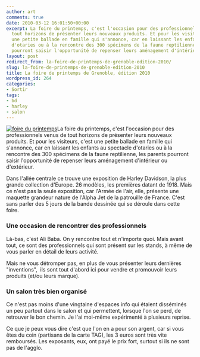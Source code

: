 ```yaml
---
author: art
comments: true
date: 2010-03-12 16:01:50+00:00
excerpt: La foire du printemps, c'est l'occasion pour des professionnels venus de
  tout horizons de présenter leurs nouveaux produits. Et pour les visiteurs, c'est
  une petite ballade en famille qui s'annonce, car en laissant les enfants au spectacle
  d'otaries ou à la rencontre des 300 spécimens de la faune reptilienne, les parents
  pourront saisir l'opportunité de repenser leurs aménagement d'intérieur ou d'extérieur.
layout: post
redirect_from: la-foire-de-printemps-de-grenoble-edition-2010/
slug: la-foire-de-printemps-de-grenoble-edition-2010
title: La foire de printemps de Grenoble, édition 2010
wordpress_id: 264
categories:
- Sortir
tags:
- bd
- harley
- salon
---
```


<a href="http://www.flickr.com/photos/arthurlacoste/4415859218/sizes/o/"><img alt="foire du printemps" data-src="https://static.irz.fr/2010/03/foire-du-printemps-300x225.jpg" src="https://static.irz.fr/thumb.php?size=<100&crop=0&src=https://static.irz.fr/2010/03/foire-du-printemps-300x225.jpg" /></a>La foire du printemps, c'est l'occasion pour des professionnels venus de tout horizons de présenter leurs nouveaux produits. Et pour les visiteurs, c'est une petite ballade en famille qui s'annonce, car en laissant les enfants au spectacle d'otaries ou à la rencontre des 300 spécimens de la faune reptilienne, les parents pourront saisir l'opportunité de repenser leurs aménagement d'intérieur ou d'extérieur.

Dans l'allée centrale ce trouve une exposition de Harley Davidson, la plus grande collection d'Europe. 26 modèles, les premières datant de 1918. Mais ce n'est pas la seule exposition, car l'Armée de l'air, elle, présente une maquette grandeur nature de l'Alpha Jet de la patrouille de France. C'est sans parler des 5 jours de la bande dessinée qui se déroule dans cette foire.


### Une occasion de rencontrer des professionnels


Là-bas, c'est Ali Baba. On y rencontre tout et n'importe quoi. Mais avant tout, ce sont des professionnels qui sont présent sur les stands, à même de vous parler en détail de leurs activité.

Mais ne vous détromper pas, en plus de vous présenter leurs dernières "inventions",  ils sont tout d'abord ici pour vendre et promouvoir leurs produits (et/ou leurs marque).


### Un salon très bien organisé


Ce n'est pas moins d'une vingtaine d'espaces info qui étaient disséminés un peu partout dans le salon et qui permettent, lorsque l'on se perd, de retrouver le bon chemin. Je l'ai moi-même expérimenté à plusieurs reprise.

Ce que je peux vous dire c'est que l'on en a pour son argent, car si vous êtes du coin (partisans de la carte TAG), les 3 euros sont très vite remboursés. Les exposants, eux, ont payé le prix fort, surtout si ils ne sont pas de l'agglo.
